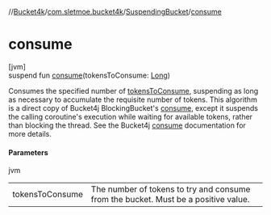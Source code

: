//[Bucket4k](../../../index.md)/[com.sletmoe.bucket4k](../index.md)/[SuspendingBucket](index.md)/[consume](consume.md)

# consume

[jvm]\
suspend fun [consume](consume.md)(tokensToConsume: [Long](https://kotlinlang.org/api/latest/jvm/stdlib/kotlin/-long/index.html))

Consumes the specified number of [tokensToConsume](consume.md), suspending as long as necessary to accumulate the requisite number of tokens. This algorithm is a direct copy of Bucket4j BlockingBucket's [consume](https://github.com/bucket4j/bucket4j/blob/master/asciidoc/src/main/docs/asciidoc/basic/api-reference.adoc#consume), except it suspends the calling coroutine's execution while waiting for available tokens, rather than blocking the thread. See the Bucket4j [consume](https://github.com/bucket4j/bucket4j/blob/master/asciidoc/src/main/docs/asciidoc/basic/api-reference.adoc#consume) documentation for more details.

#### Parameters

jvm

| | |
|---|---|
| tokensToConsume | The number of tokens to try and consume from the bucket. Must be a positive value. |
